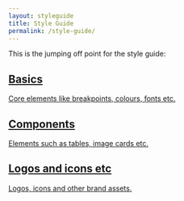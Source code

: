 ```yaml
---
layout: styleguide
title: Style Guide
permalink: /style-guide/
---
```


This is the jumping off point for the style guide:

<section class="blocks solid green">
  <a href="/style-guide/basics/" class="block">
    <h2>Basics</h2>
    <p>Core elements like breakpoints, colours, fonts etc.</p>
  </a>
  <a href="/style-guide/components/" class="block">
    <h2>Components</h2>
    <p>Elements such as tables, image cards etc.</p>
  </a>
  <a href="/style-guide/brandassets/" class="block">
    <h2>Logos and icons etc</h2>
    <p>Logos, icons and other brand assets.</p>
  </a>
</section>
